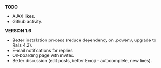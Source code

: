 __TODO:__
 * AJAX likes.
 * Github activity.

__VERSION 1.6__
 * Better installation process (reduce dependency on .powenv, upgrade to Rails 4.2).
 * E-mail notifications for replies.
 * On-boarding page with invites.
 * Better discussion (edit posts, better Emoji - autocomplete, new lines).
